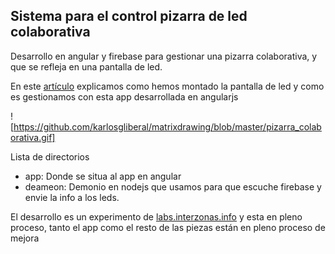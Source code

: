 Sistema para el control pizarra de led colaborativa
----------------------------------------------------

Desarrollo en angular y firebase para gestionar una pizarra colaborativa, y que se refleja en una pantalla de led.


En este [artículo](http://labs.interzonas.info/articles/contruye_tu_pizarra_de_leds_colaborativa/) explicamos como hemos montado la pantalla de led y como es gestionamos con esta app desarrollada en angularjs

![https://github.com/karlosgliberal/matrixdrawing/blob/master/pizarra_colaborativa.gif]

Lista de directorios
* app: Donde se situa al app en angular
* deameon: Demonio en nodejs que usamos para que escuche firebase y envie la info a los leds.

El desarrollo es un experimento de [labs.interzonas.info](labs.interzonas.info) y esta en pleno proceso, tanto el app como el resto de las piezas están en pleno proceso de mejora



